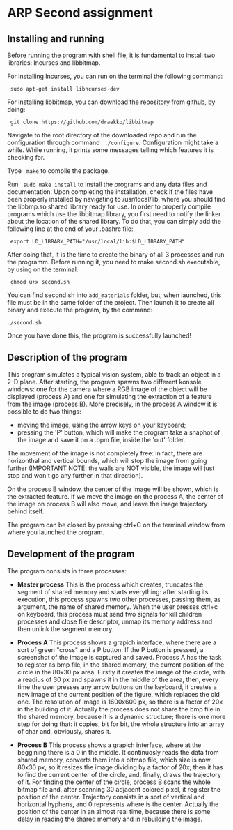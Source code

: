 # ARP Second assignment

Installing and running
----------------------------------------------
Before running the program with shell file, it is fundamental to install two libraries:
lncurses and libbitmap.

For installing lncurses, you can run on the terminal the following command:

``` sudo apt-get install libncurses-dev```

For installing libbitmap, you can download the repository from github, by doing:

``` git clone https://github.com/draekko/libbitmap```

Navigate to the root directory of the downloaded repo and run the configuration through command ``` ./configure```. Configuration might take a while. While running, it prints some messages telling which features it is checking for.

Type ``` make``` to compile the package.

Run ``` sudo make install``` to install the programs and any data files and documentation.
Upon completing the installation, check if the files have been properly installed by navigating to /usr/local/lib, where you should find the libbmp.so shared library ready for use.
In order to properly compile programs which use the libbitmap library, you first need to notify the linker about the location of the shared library. To do that, you can simply add the following line at the end of your .bashrc file:

``` export LD_LIBRARY_PATH="/usr/local/lib:$LD_LIBRARY_PATH"```

After doing that, it is the time to create the binary of all 3 processes and run the programm. Before running it, you need to make second.sh executable, by using on the terminal:

``` chmod u+x second.sh```

You can find second.sh into ```add_materials``` folder, but, when launched, this file must be in the same folder of the project. 
Then launch it to create all binary and execute the program, by the command:

```./second.sh```

Once you have done this, the program is successfully launched!

Description of the program
----------------------------------------------

This program simulates a typical vision system, able to track an object in a 2-D plane.
After starting, the program spawns two different konsole windows: one for the camera where a RGB image of the object will be displayed (process A) and one for simulating the extraction of a feature from the image (process B).
More precisely, in the process A window it is possible to do two things:
* moving the image, using the arrow keys on your keyboard;
* pressing the 'P' button, which will make the program take a snaphot of the image and save it on a .bpm file, inside the 'out' folder.

The movement of the image is not completely free: in fact, there are horizonthal and vertical bounds, which will stop the image from going further (IMPORTANT NOTE: the walls are NOT visible, the image will just stop and won't go any further in that direction).

On the process B window, the center of the image will be shown, which is the extracted feature.
If we move the image on the process A, the center of the image on process B will also move, and leave the image trajectory behind itself.

The program can be closed by pressing ctrl+C on the terminal window from where you launched the program.

Development of the program
----------------------------------------------

The program consists in three processes:

* **Master process** This is the process which creates, truncates the segment of shared memory and starts everything: after starting its execution, this process spawns two other processes, passing them, as argument, the name of shared memory. When the user presses ctrl+c on keyboard, this process must send two signals for kill children processes and close file descriptor, unmap its memory address and then unlink the segment memory.

* **Process A** This process shows a grapich interface, where there are a sort of green "cross" and a P button. If the P button is pressed, a screenshot of the image is captured and saved. Process A has the task to register as bmp file, in the shared memory, the current position of the circle in the 80x30 px area. Firstly it creates the image of the circle, with a readius of 30 px and spawns it in the middle of the area, then, every time the user presses any arrow buttons on the keyboard, it creates a new image of the current position of the figure, which replaces the old one. The resolution of image is 1600x600 px, so there is a factor of 20x in the building of it. Actually the process does not share the bmp file in the shared memory, because it is a dynamic structure; there is one more step for doing that: it copies, bit for bit, the whole structure into an array of char and, obviously, shares it.

* **Process B** This process shows a grapich interface, where at the beggining there is a 0 in the middle. It continuosly reads the data from shared memory, converts them into a bitmap file, which size is now 80x30 px, so it resizes the image dividing by a factor of 20x; then it has to find the current center of the circle, and, finally, draws the trajectory of it. For finding the center of the circle, process B scans the whole bitmap file and, after scanning 30 adjacent colored pixel, it register the position of the center. Trajectory consists in a sort of vertical and horizontal hyphens, and 0 represents where is the center. Actually the position of the center  in an almost real time, because there is some delay in reading the shared memory and in rebuilding the image.
